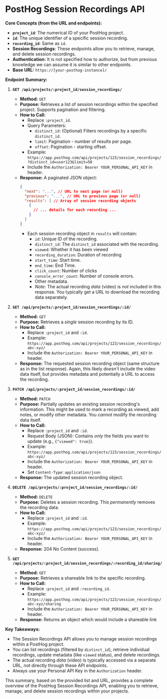 # PostHog Session Recordings API

**Core Concepts (from the URL and endpoints):**

*   **`project_id`**: The numerical ID of your PostHog project.
*   **`id`**:  The unique identifier of a specific session recording.
* **`recording_id`**: Same as `id`.
*   **Session Recordings**: These endpoints allow you to retrieve, manage, and delete session recordings.
* **Authentication:** It is not specified how to authorize, but from previous knowledge we can assume it is similar to other endpoints.
*   **Base URL:** `https://[your-posthog-instance]/`

**Endpoint Summary:**

1.  **`GET /api/projects/:project_id/session_recordings/`**

    *   **Method:** `GET`
    *   **Purpose:** Retrieves a list of session recordings within the specified project. Supports pagination and filtering.
    *   **How to Call:**
        *   Replace `:project_id`.
        *   Query Parameters:
            *   `distinct_id`: (Optional) Filters recordings by a specific `distinct_id`.
            *   `limit`: Pagination - number of results per page.
            *   `offset`: Pagination - starting offset.
        *   Example:  `https://app.posthog.com/api/projects/123/session_recordings/?distinct_id=user123&limit=50`
        *   Include the `Authorization: Bearer YOUR_PERSONAL_API_KEY` in header.
    *   **Response:** A paginated JSON object:
        ```json
        {
          "next": "...", // URL to next page (or null)
          "previous": "...", // URL to previous page (or null)
          "results": [ // Array of session recording objects
            {
              // ... details for each recording ...
            }
          ]
        }
        ```
        *   Each session recording object in `results` will contain:
            *   `id`: Unique ID of the recording.
            *   `distinct_id`: The `distinct_id` associated with the recording.
            *   `viewed`: Whether it has been viewed
            *    `recording_duration`: Duration of recording
            *   `start_time`: Start time.
            *    `end_time`: End Time.
            *    `click_count`: Number of clicks
            *    `console_error_count`: Number of console errors.
            *   Other metadata.
            *   *Note:*  The actual recording *data* (video) is *not* included in this response.  You typically get a URL to download the recording data separately.

2.  **`GET /api/projects/:project_id/session_recordings/:id/`**

    *   **Method:** `GET`
    *   **Purpose:** Retrieves a *single* session recording by its ID.
    *   **How to Call:**
        *   Replace `:project_id` and `:id`.
        *   Example: `https://app.posthog.com/api/projects/123/session_recordings/abc-xyz/`
        *   Include the `Authorization: Bearer YOUR_PERSONAL_API_KEY` in header.
    *   **Response:**  The requested session recording object (same structure as in the list response). Again, this likely *doesn't* include the video data itself, but provides metadata and potentially a URL to access the recording.

3.  **`PATCH /api/projects/:project_id/session_recordings/:id/`**

    *   **Method:** `PATCH`
    *   **Purpose:** Partially updates an existing session recording's information. This might be used to mark a recording as viewed, add notes, or modify other metadata.  You *cannot* modify the recording data itself.
    *   **How to Call:**
        *   Replace `:project_id` and `:id`.
        *   Request Body (JSON): Contains *only* the fields you want to update (e.g., `{"viewed": true}`).
        *   Example:  `https://app.posthog.com/api/projects/123/session_recordings/abc-xyz/`
        *   Include the `Authorization: Bearer YOUR_PERSONAL_API_KEY` in header.
         *  Set `Content-Type`: `application/json`
    *   **Response:** The updated session recording object.

4.  **`DELETE /api/projects/:project_id/session_recordings/:id/`**

    *   **Method:** `DELETE`
    *   **Purpose:** Deletes a session recording. This *permanently* removes the recording data.
    *   **How to Call:**
        *   Replace `:project_id` and `:id`.
        *   Example: `https://app.posthog.com/api/projects/123/session_recordings/abc-xyz/`
        *   Include the `Authorization: Bearer YOUR_PERSONAL_API_KEY` in header.
    *   **Response:** 204 No Content (success).

5.  **`GET /api/projects/:project_id/session_recordings/:recording_id/sharing/`**

    *   **Method:** `GET`
    *    **Purpose:** Retrieves a shareable link to the specific recording.
    *   **How to Call:**
        *   Replace `:project_id` and `:recording_id`.
        *   Example: `https://app.posthog.com/api/projects/123/session_recordings/abc-xyz/sharing`
        *   Include the `Authorization: Bearer YOUR_PERSONAL_API_KEY` in header.
    *   **Response:** Returns an object which would include a shareable link

**Key Takeaways:**

*   The Session Recordings API allows you to manage session recordings within a PostHog project.
*   You can list recordings (filtered by `distinct_id`), retrieve individual recordings, update metadata (like `viewed` status), and delete recordings.
*   The actual recording *data* (video) is typically accessed via a separate URL, not directly through these API endpoints.
*   Always use your Personal API Key in the `Authorization` header.

This summary, based on the provided list and URL, provides a complete overview of the PostHog Session Recordings API, enabling you to retrieve, manage, and delete session recordings within your projects.
